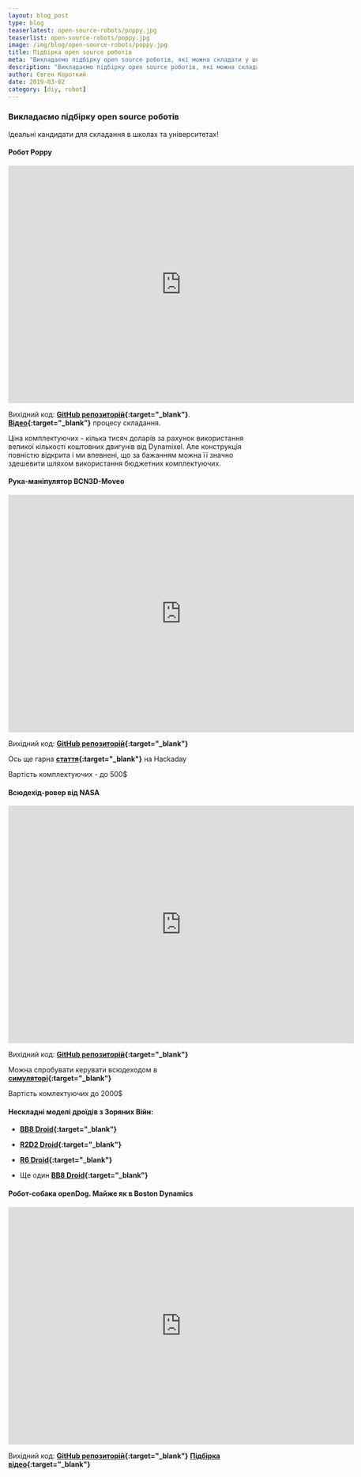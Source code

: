```yaml
---
layout: blog_post
type: blog
teaserlatest: open-source-robots/poppy.jpg
teaserlist: open-source-robots/poppy.jpg
image: /img/blog/open-source-robots/poppy.jpg
title: Підбірка open source роботів
meta: "Викладаємо підбірку open source роботів, які можна складати у школах та університетах"
description: "Викладаємо підбірку open source роботів, які можна складати у школах та університетах"
author: Євген Короткий
date: 2019-03-02 
category: [diy, robot]
---
```


### Викладаємо підбірку open source роботів 

Ідеальні кандидати для складання в школах та університетах!

#### Робот Poppy

<iframe src="https://www.youtube.com/embed/P15V3UwmXnc" width="700" height="480" frameborder="0" allowfullscreen=""> </iframe>

Вихідний код: **[GitHub репозиторій](https://github.com/poppy-project/poppy-humanoid){:target="_blank"}**. **[Відео](https://www.youtube.com/watch?v=RqyVt9m4pCg){:target="_blank"}** процесу складання. 

Ціна комплектуючих - кілька тисяч доларів за рахунок використання великої кількості коштовних двигунів від Dynamixel. Але конструкція повністю відкрита і ми впевнені, що за бажанням можна її значно здешевити шляхом використання бюджетних комплектуючих.

#### Рука-маніпулятор BCN3D-Moveo

<iframe src="https://www.youtube.com/embed/9RbIFXAsA4c" width="700" height="480" frameborder="0" allowfullscreen=""> </iframe>

Вихідний код: **[GitHub репозиторій](https://github.com/BCN3D/BCN3D-Moveo){:target="_blank"}** 

Ось ще гарна  **[стаття](https://hackaday.io/project/3800-3d-printable-robot-arm){:target="_blank"}** на Hackaday

Вартість комплектуючих - до 500$

#### Всюдехід-ровер від NASA

<iframe src="https://www.youtube.com/embed/RmY0xhPJdXA" width="700" height="480" frameborder="0" allowfullscreen=""> </iframe>

Вихідний код: **[GitHub репозиторій](https://github.com/nasa-jpl/open-source-rover){:target="_blank"}**

Можна спробувати керувати всюдеходом в **[симуляторі](https://opensourcerover.jpl.nasa.gov){:target="_blank"}** 

Вартість комлектуючих до 2000$

#### Нескладні моделі дроїдів з Зоряних Війн:

- **[BB8 Droid](https://www.instructables.com/id/DIY-Life-Size-Phone-Controlled-BB8-Droid){:target="_blank"}**

- **[R2D2 Droid](https://www.instructables.com/id/HI-R2D2-Make-a-3D-Print-Talking-R2D2-Robot){:target="_blank"}**

- **[R6 Droid](http://www.xrobots.co.uk/category/r6-droid/){:target="_blank"}**

- Ще один **[BB8 Droid](http://www.xrobots.co.uk/category/bb8/){:target="_blank"}** 

#### Робот-собака openDog. Майже як в Boston Dynamics

<iframe src="https://www.youtube.com/embed/4MGZvcd0xxc" width="700" height="480" frameborder="0" allowfullscreen=""> </iframe>

Вихідний код: **[GitHub репозиторій](https://github.com/XRobots/openDog){:target="_blank"}**
**[Підбірка відео](https://www.youtube.com/watch?v=0BoPoWF_FwY&list=PLpwJoq86vov_PkA0bla0eiUTsCAPi_mZf){:target="_blank"}** 
